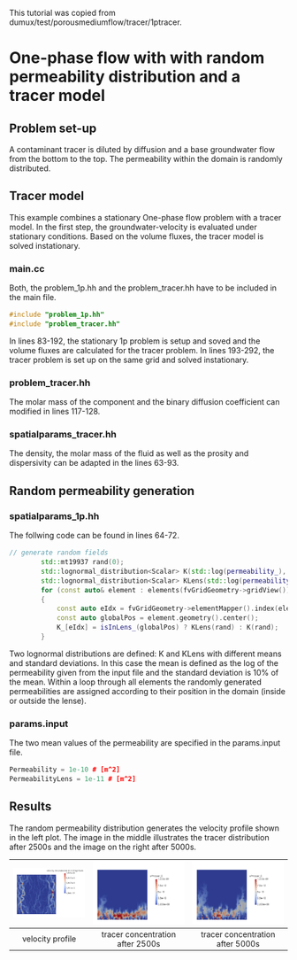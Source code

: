 This tutorial was copied from dumux/test/porousmediumflow/tracer/1ptracer.

# One-phase flow with with random permeability distribution and a tracer model

## Problem set-up
A contaminant tracer is diluted by diffusion and a base groundwater flow from the bottom to the top. The permeability within the domain is randomly distributed.

## Tracer model
This example combines a stationary One-phase flow problem with a tracer model. In the first step, the groundwater-velocity is evaluated under stationary conditions. Based on the volume fluxes, the tracer model is solved instationary.
### main.cc

Both, the problem_1p.hh and the problem_tracer.hh have to be included in the main file.

```C++
#include "problem_1p.hh"
#include "problem_tracer.hh"
```
In lines 83-192, the stationary 1p problem is setup and soved and the volume fluxes are calculated for the tracer problem.
In lines 193-292, the tracer problem is set up on the same grid and solved instationary.

### problem_tracer.hh
The molar mass of the component and the binary diffusion coefficient can modified in lines 117-128.

### spatialparams_tracer.hh
The density, the molar mass of the fluid as well as the prosity and dispersivity can be adapted in the lines 63-93.

## Random permeability generation
### spatialparams_1p.hh
The follwing code can be found in lines 64-72.

```C++
// generate random fields
        std::mt19937 rand(0);
        std::lognormal_distribution<Scalar> K(std::log(permeability_), std::log(permeability_)*0.1);
        std::lognormal_distribution<Scalar> KLens(std::log(permeabilityLens_), std::log(permeabilityLens_)*0.1);
        for (const auto& element : elements(fvGridGeometry->gridView()))
        {
            const auto eIdx = fvGridGeometry->elementMapper().index(element);
            const auto globalPos = element.geometry().center();
            K_[eIdx] = isInLens_(globalPos) ? KLens(rand) : K(rand);
        }
```
Two lognormal distributions are defined: K and KLens with different means and standard deviations. In this case the mean is defined as the log of the permeability given from the input file and the standard deviation is 10% of the mean.
Within a loop through all elements the randomly generated permeabilities are assigned according to their position in the domain (inside or outside the lense).
### params.input
The two mean values of the permeability are specified in the params.input file.
```C++
Permeability = 1e-10 # [m^2]
PermeabilityLens = 1e-11 # [m^2]
```
## Results
The random permeability distribution generates the velocity profile shown in the left plot. The image in the middle illustrates the tracer distribution after 2500s and the image on the right after 5000s.

| ![](Plots/VelocityProfile.png)| ![](Plots/Tracer_2500.png) | ![](Plots/Tracer_5000.png)|
|:---:|:---:|:---:|
| velocity profile| tracer concentration after 2500s | tracer concentration after 5000s |
